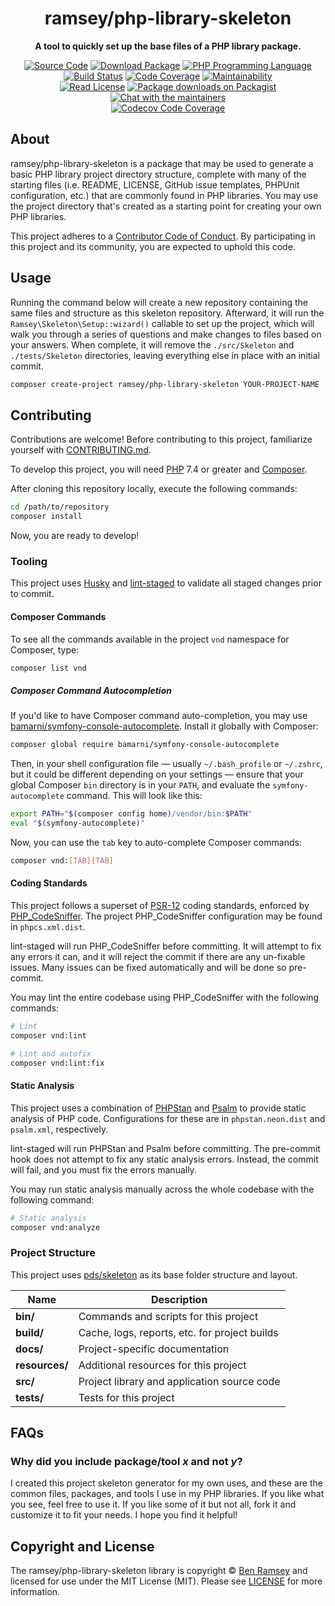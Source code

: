<h1 align="center"><!-- NAME_START -->ramsey/php-library-skeleton<!-- NAME_END --></h1>

<!-- BADGES_START -->
<p align="center">
    <strong>A tool to quickly set up the base files of a PHP library package.</strong>
</p>

<p align="center">
    <a href="https://github.com/ramsey/php-library-skeleton"><img src="http://img.shields.io/badge/source-ramsey/php--library--skeleton-blue.svg?style=flat-square" alt="Source Code"></a>
    <a href="https://packagist.org/packages/ramsey/php-library-skeleton"><img src="https://img.shields.io/packagist/v/ramsey/php-library-skeleton.svg?style=flat-square&label=release" alt="Download Package"></a>
    <a href="https://php.net"><img src="https://img.shields.io/packagist/php-v/ramsey/php-library-skeleton.svg?style=flat-square&colorB=%238892BF" alt="PHP Programming Language"></a>
    <br>
    <a href="https://github.com/ramsey/php-library-skeleton/actions?query=workflow%3Amain"><img src="https://img.shields.io/github/workflow/status/ramsey/php-library-skeleton/main?logo=github&style=flat-square" alt="Build Status"></a>
    <a href="https://codeclimate.com/github/ramsey/php-library-skeleton"><img src="https://img.shields.io/codeclimate/coverage/ramsey/php-library-skeleton?logo=Code%20Climate&style=flat-square" alt="Code Coverage"></a>
    <a href="https://codeclimate.com/github/ramsey/php-library-skeleton"><img src="https://img.shields.io/codeclimate/coverage-letter/ramsey/php-library-skeleton?label=maintainability&logo=Code%20Climate&style=flat-square" alt="Maintainability"></a>
    <br>
    <a href="https://github.com/ramsey/php-library-skeleton/blob/master/LICENSE"><img src="https://img.shields.io/packagist/l/ramsey/php-library-skeleton.svg?style=flat-square&colorB=darkcyan" alt="Read License"></a>
    <a href="https://packagist.org/packages/ramsey/php-library-skeleton/stats"><img src="https://img.shields.io/packagist/dt/ramsey/php-library-skeleton.svg?style=flat-square&colorB=darkmagenta" alt="Package downloads on Packagist"></a>
    <a href="https://phpc.chat/channel/ramsey"><img src="https://img.shields.io/badge/phpc.chat-%23ramsey-darkslateblue?style=flat-square" alt="Chat with the maintainers"></a>
    <br>
    <a href="https://codecov.io/gh/ramsey/php-library-skeleton">
        <img src="https://img.shields.io/codecov/c/gh/ramsey/php-library-skeleton?label=codecov&logo=codecov&style=flat-square" alt="Codecov Code Coverage" />
    </a>
</p>
<!-- BADGES_END -->

<!-- DESC_START -->
## About

ramsey/php-library-skeleton is a package that may be used to generate a basic
PHP library project directory structure, complete with many of the starting
files (i.e. README, LICENSE, GitHub issue templates, PHPUnit configuration,
etc.) that are commonly found in PHP libraries. You may use the project
directory that's created as a starting point for creating your own PHP libraries.
<!-- DESC_END -->

<!-- COC_START -->
This project adheres to a [Contributor Code of Conduct](CODE_OF_CONDUCT.md).
By participating in this project and its community, you are expected to uphold
this code.
<!-- COC_END -->

<!-- USAGE_START -->
## Usage

Running the command below will create a new repository containing the same files
and structure as this skeleton repository. Afterward, it will run the
`Ramsey\Skeleton\Setup::wizard()` callable to set up the project, which will
walk you through a series of questions and make changes to files based on your
answers. When complete, it will remove the `./src/Skeleton` and `./tests/Skeleton`
directories, leaving everything else in place with an initial commit.

``` bash
composer create-project ramsey/php-library-skeleton YOUR-PROJECT-NAME
```
<!-- USAGE_END -->

## Contributing

Contributions are welcome! Before contributing to this project, familiarize
yourself with [CONTRIBUTING.md](CONTRIBUTING.md).

To develop this project, you will need [PHP](https://www.php.net) 7.4 or greater
and [Composer](https://getcomposer.org).

After cloning this repository locally, execute the following commands:

``` bash
cd /path/to/repository
composer install
```

Now, you are ready to develop!

### Tooling

This project uses [Husky](https://github.com/typicode/husky) and
[lint-staged](https://github.com/okonet/lint-staged) to validate all staged
changes prior to commit.

#### Composer Commands

To see all the commands available in the project `vnd` namespace for
Composer, type:

``` bash
composer list vnd
```

##### Composer Command Autocompletion

If you'd like to have Composer command auto-completion, you may use
[bamarni/symfony-console-autocomplete](https://github.com/bamarni/symfony-console-autocomplete).
Install it globally with Composer:

``` bash
composer global require bamarni/symfony-console-autocomplete
```

Then, in your shell configuration file — usually `~/.bash_profile` or `~/.zshrc`,
but it could be different depending on your settings — ensure that your global
Composer `bin` directory is in your `PATH`, and evaluate the
`symfony-autocomplete` command. This will look like this:

``` bash
export PATH="$(composer config home)/vendor/bin:$PATH"
eval "$(symfony-autocomplete)"
```

Now, you can use the `tab` key to auto-complete Composer commands:

``` bash
composer vnd:[TAB][TAB]
```

#### Coding Standards

This project follows a superset of [PSR-12](https://www.php-fig.org/psr/psr-12/)
coding standards, enforced by [PHP_CodeSniffer](https://github.com/squizlabs/PHP_CodeSniffer).
The project PHP_CodeSniffer configuration may be found in `phpcs.xml.dist`.

lint-staged will run PHP_CodeSniffer before committing. It will attempt to fix
any errors it can, and it will reject the commit if there are any un-fixable
issues. Many issues can be fixed automatically and will be done so pre-commit.

You may lint the entire codebase using PHP_CodeSniffer with the following
commands:

``` bash
# Lint
composer vnd:lint

# Lint and autofix
composer vnd:lint:fix
```

#### Static Analysis

This project uses a combination of [PHPStan](https://github.com/phpstan/phpstan)
and [Psalm](https://github.com/vimeo/psalm) to provide static analysis of PHP
code. Configurations for these are in `phpstan.neon.dist` and `psalm.xml`,
respectively.

lint-staged will run PHPStan and Psalm before committing. The pre-commit hook
does not attempt to fix any static analysis errors. Instead, the commit will
fail, and you must fix the errors manually.

You may run static analysis manually across the whole codebase with the
following command:

``` bash
# Static analysis
composer vnd:analyze
```

### Project Structure

This project uses [pds/skeleton](https://github.com/php-pds/skeleton) as its
base folder structure and layout.

| Name              | Description                                    |
| ------------------| ---------------------------------------------- |
| **bin/**          | Commands and scripts for this project          |
| **build/**        | Cache, logs, reports, etc. for project builds  |
| **docs/**         | Project-specific documentation                 |
| **resources/**    | Additional resources for this project          |
| **src/**          | Project library and application source code    |
| **tests/**        | Tests for this project                         |

<!-- FAQ_START -->
## FAQs

### Why did you include package/tool *x* and not *y*?

I created this project skeleton generator for my own uses, and these are the
common files, packages, and tools I use in my PHP libraries. If you like what
you see, feel free to use it. If you like some of it but not all, fork it and
customize it to fit your needs. I hope you find it helpful!
<!-- FAQ_END -->

<!-- COPYRIGHT_START -->
## Copyright and License

The ramsey/php-library-skeleton library is copyright © [Ben Ramsey](https://benramsey.com)
and licensed for use under the MIT License (MIT). Please see [LICENSE](LICENSE)
for more information.
<!-- COPYRIGHT_END -->
